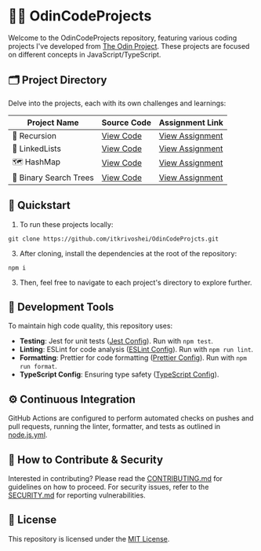 # 🧑‍💻 OdinCodeProjects

Welcome to the OdinCodeProjects repository, featuring various coding projects I've developed from [The Odin Project](https://github.com/TheOdinProject). These projects are focused on different concepts in JavaScript/TypeScript.

## 🗂 Project Directory

Delve into the projects, each with its own challenges and learnings:

| Project Name           | Source Code                          | Assignment Link                                                                                     |
| ---------------------- | ------------------------------------ | --------------------------------------------------------------------------------------------------- |
| 🔄 Recursion           | [View Code](./src/Recursion)         | [View Assignment](https://www.theodinproject.com/lessons/javascript-recursion)                      |
| 🔗 LinkedLists         | [View Code](./src/LinkedLists)       | [View Assignment](https://www.theodinproject.com/lessons/javascript-linked-lists#assignment)        |
| 🗺️ HashMap             | [View Code](./src/HashMap)           | [View Assignment](https://www.theodinproject.com/lessons/javascript-hashmap#assignment)             |
| 🌳 Binary Search Trees | [View Code](./src/BinarySearchTrees) | [View Assignment](https://www.theodinproject.com/lessons/javascript-binary-search-trees#assignment) |

## 🚀 Quickstart

1. To run these projects locally:

```
git clone https://github.com/itkrivoshei/OdinCodeProjcts.git
```

3. After cloning, install the dependencies at the root of the repository:

```
npm i
```

3. Then, feel free to navigate to each project's directory to explore further.

## 🔧 Development Tools

To maintain high code quality, this repository uses:

- **Testing**: Jest for unit tests ([Jest Config](.config/jest.config.json)). Run with `npm test`.
- **Linting**: ESLint for code analysis ([ESLint Config](.config/.eslintrc.json)). Run with `npm run lint`.
- **Formatting**: Prettier for code formatting ([Prettier Config](.config/.prettierrc)). Run with `npm run format`.
- **TypeScript Config**: Ensuring type safety ([TypeScript Config](tsconfig.json)).

## ⚙️ Continuous Integration

GitHub Actions are configured to perform automated checks on pushes and pull requests, running the linter, formatter, and tests as outlined in [node.js.yml](.github/workflows/node.js.yml).

## 📝 How to Contribute & Security

Interested in contributing? Please read the [CONTRIBUTING.md](CONTRIBUTING.md) for guidelines on how to proceed. For security issues, refer to the [SECURITY.md](SECURITY.md) for reporting vulnerabilities.

## 📄 License

This repository is licensed under the [MIT License](LICENSE).
